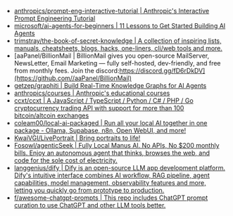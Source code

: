 + [anthropics/prompt-eng-interactive-tutorial | Anthropic's Interactive Prompt Engineering Tutorial](https://github.com//anthropics/prompt-eng-interactive-tutorial)
+ [microsoft/ai-agents-for-beginners | 11 Lessons to Get Started Building AI Agents](https://github.com//microsoft/ai-agents-for-beginners)
+ [trimstray/the-book-of-secret-knowledge | A collection of inspiring lists, manuals, cheatsheets, blogs, hacks, one-liners, cli/web tools and more.](https://github.com//trimstray/the-book-of-secret-knowledge)
+ [aaPanel/BillionMail | BillionMail gives you open-source MailServer, NewsLetter, Email Marketing — fully self-hosted, dev-friendly, and free from monthly fees. Join the discord:https://discord.gg/fD6rDkDV](https://github.com//aaPanel/BillionMail)
+ [getzep/graphiti | Build Real-Time Knowledge Graphs for AI Agents](https://github.com//getzep/graphiti)
+ [anthropics/courses | Anthropic's educational courses](https://github.com//anthropics/courses)
+ [ccxt/ccxt | A JavaScript / TypeScript / Python / C# / PHP / Go cryptocurrency trading API with support for more than 100 bitcoin/altcoin exchanges](https://github.com//ccxt/ccxt)
+ [coleam00/local-ai-packaged | Run all your local AI together in one package - Ollama, Supabase, n8n, Open WebUI, and more!](https://github.com//coleam00/local-ai-packaged)
+ [KwaiVGI/LivePortrait | Bring portraits to life!](https://github.com//KwaiVGI/LivePortrait)
+ [Fosowl/agenticSeek | Fully Local Manus AI. No APIs, No $200 monthly bills. Enjoy an autonomous agent that thinks, browses the web, and code for the sole cost of electricity.](https://github.com//Fosowl/agenticSeek)
+ [langgenius/dify | Dify is an open-source LLM app development platform. Dify's intuitive interface combines AI workflow, RAG pipeline, agent capabilities, model management, observability features and more, letting you quickly go from prototype to production.](https://github.com//langgenius/dify)
+ [f/awesome-chatgpt-prompts | This repo includes ChatGPT prompt curation to use ChatGPT and other LLM tools better.](https://github.com//f/awesome-chatgpt-prompts)
